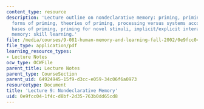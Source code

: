 ```yaml
---
content_type: resource
description: 'Lecture outline on nondeclarative memory: priming, priming phenomena,
  forms of priming, theories of priming, processing versus systems accounts, neural
  bases of priming, priming for novel stimuli, implicit/explicit interactions, nondeclarative
  memory: skill learning.'
file: /media/courses/9-081-human-memory-and-learning-fall-2002/0e9fcc041f4cd8bf2d35763b0dd65cd8_lecnote9.pdf
file_type: application/pdf
learning_resource_types:
- Lecture Notes
ocw_type: OCWFile
parent_title: Lecture Notes
parent_type: CourseSection
parent_uid: 64924945-15f9-d3cc-e059-34c06f6a0973
resourcetype: Document
title: 'Lecture 9: Nondeclarative Memory'
uid: 0e9fcc04-1f4c-d8bf-2d35-763b0dd65cd8
---
```

